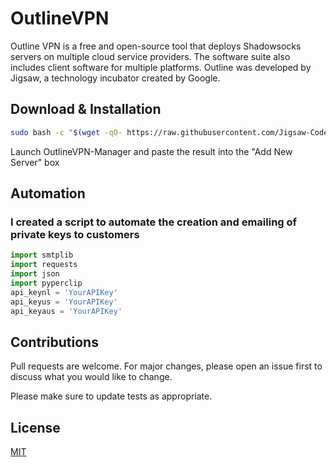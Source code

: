 # OutlineVPN

Outline VPN is a free and open-source tool that deploys Shadowsocks servers on multiple cloud service providers. The software suite also includes client software for multiple platforms. Outline was developed by Jigsaw, a technology incubator created by Google.

## Download & Installation

```bash
sudo bash -c "$(wget -qO- https://raw.githubusercontent.com/Jigsaw-Code/outline-server/master/src/server_manager/install_scripts/install_server.sh)"
```

Launch OutlineVPN-Manager and paste the result into the "Add New Server" box

## Automation
### I created a script to automate the creation and emailing of private keys to customers
```python
import smtplib 
import requests 
import json 
import pyperclip 
api_keynl = 'YourAPIKey'
api_keyus = 'YourAPIKey'
api_keyaus = 'YourAPIKey'
```

## Contributions
Pull requests are welcome. For major changes, please open an issue first to discuss what you would like to change.

Please make sure to update tests as appropriate.

## License
[MIT](https://choosealicense.com/licenses/mit/)
